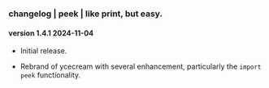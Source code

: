 ### changelog | peek | like print, but easy.

#### version 1.4.1  2024-11-04

* Initial release.

* Rebrand of ycecream with several enhancement, particularly the `import peek` functionality.

